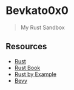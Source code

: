 # Bevkato0x0
> My Rust Sandbox

## Resources
- [Rust](https://www.rust-lang.org/)
- [Rust Book](https://doc.rust-lang.org/book/)
- [Rust by Example](https://doc.rust-lang.org/rust-by-example/)
- [Bevy](https://bevyengine.org/)